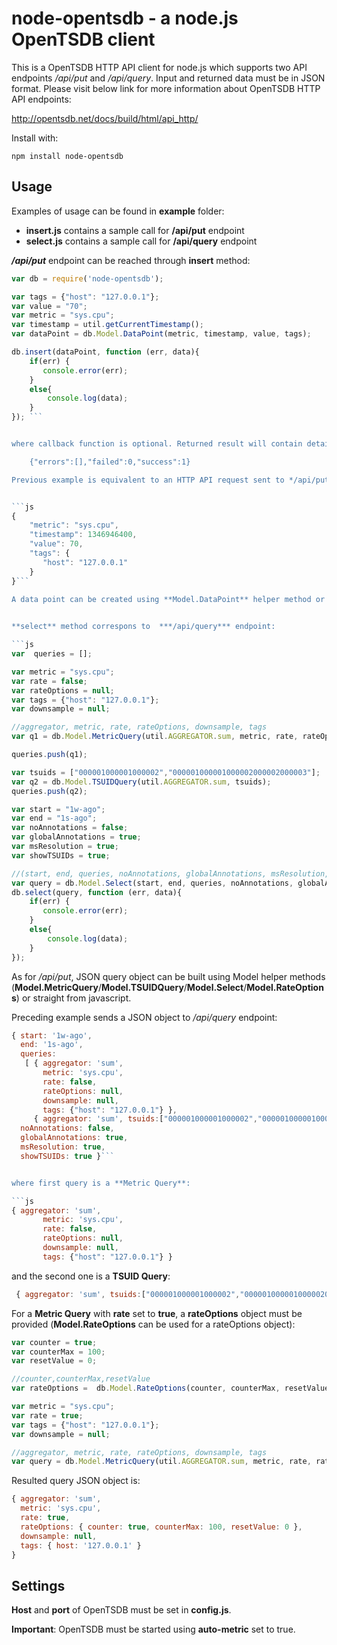 node-opentsdb - a node.js OpenTSDB client
===========================

This is a OpenTSDB HTTP API client for node.js which supports  two API endpoints */api/put* and */api/query*. Input and returned data must be in JSON format. Please visit below link for more information about OpenTSDB HTTP API endpoints:

[http://opentsdb.net/docs/build/html/api_http/ ](http://opentsdb.net/docs/build/html/api_http/ "http://opentsdb.net/docs/build/html/api_http/")


Install with:

    npm install node-opentsdb

## Usage

Examples of usage can be found in **example** folder:


- **insert.js** contains a sample call for **/api/put** endpoint  
- **select.js** contains a sample call for **/api/query** endpoint 


***/api/put*** endpoint can be reached through **insert** method:


``` js
var db = require('node-opentsdb');

var tags = {"host": "127.0.0.1"};
var value = "70";
var metric = "sys.cpu";
var timestamp = util.getCurrentTimestamp();
var dataPoint = db.Model.DataPoint(metric, timestamp, value, tags);

db.insert(dataPoint, function (err, data){
	if(err) {
       console.error(err);
    }
    else{
        console.log(data);
    }
}); ```


where callback function is optional. Returned result will contain detailed information of API response:

    {"errors":[],"failed":0,"success":1}

Previous example is equivalent to an HTTP API request sent to */api/put?details* endpoint with parameters:


```js
{
    "metric": "sys.cpu",
    "timestamp": 1346946400,
    "value": 70,
    "tags": {
       "host": "127.0.0.1"
    }
}```

A data point can be created using **Model.DataPoint** helper method or directly from javascript (as a JSON object). First approach adds an overhead but validates data that must be sent to OpenTSDB.  

 
**select** method correspons to  ***/api/query*** endpoint: 

```js
var  queries = [];

var metric = "sys.cpu";
var rate = false;
var rateOptions = null;
var tags = {"host": "127.0.0.1"};
var downsample = null;

//aggregator, metric, rate, rateOptions, downsample, tags
var q1 = db.Model.MetricQuery(util.AGGREGATOR.sum, metric, rate, rateOptions, downsample, tags);

queries.push(q1);

var tsuids = ["000001000001000002","000001000001000002000002000003"];
var q2 = db.Model.TSUIDQuery(util.AGGREGATOR.sum, tsuids);
queries.push(q2);

var start = "1w-ago";
var end = "1s-ago";
var noAnnotations = false;
var globalAnnotations = true;
var msResolution = true;
var showTSUIDs = true;

//(start, end, queries, noAnnotations, globalAnnotations, msResolution, showTSUIDs)
var query = db.Model.Select(start, end, queries, noAnnotations, globalAnnotations, msResolution, showTSUIDs);
db.select(query, function (err, data){
	if(err) {
       console.error(err);
    }
    else{
        console.log(data);
    }
});

```


As for */api/put*, JSON query object can be built using Model helper methods (**Model.MetricQuery**/**Model.TSUIDQuery**/**Model.Select**/**Model.RateOptions**) or straight from javascript. 

Preceding example sends a JSON object to */api/query* endpoint:

```js
{ start: '1w-ago',
  end: '1s-ago',
  queries:
   [ { aggregator: 'sum',
       metric: 'sys.cpu',
       rate: false,
       rateOptions: null,
       downsample: null,
       tags: {"host": "127.0.0.1"} },
     { aggregator: 'sum', tsuids:["000001000001000002","000001000001000002000002000003"] } ],
  noAnnotations: false,
  globalAnnotations: true,
  msResolution: true,
  showTSUIDs: true }```


where first query is a **Metric Query**:

```js
{ aggregator: 'sum',
       metric: 'sys.cpu',
       rate: false,
       rateOptions: null,
       downsample: null,
       tags: {"host": "127.0.0.1"} }
```

 and the second one is a **TSUID Query**: 

```js
 { aggregator: 'sum', tsuids:["000001000001000002","000001000001000002000002000003"] }
```

For a **Metric Query** with **rate** set to **true**, a **rateOptions** object must be provided (**Model.RateOptions** can be used for a rateOptions object):

```js
var counter = true;
var counterMax = 100;
var resetValue = 0;

//counter,counterMax,resetValue  
var rateOptions =  db.Model.RateOptions(counter, counterMax, resetValue);

var metric = "sys.cpu";
var rate = true;
var tags = {"host": "127.0.0.1"};
var downsample = null;

//aggregator, metric, rate, rateOptions, downsample, tags
var query = db.Model.MetricQuery(util.AGGREGATOR.sum, metric, rate, rateOptions, downsample, tags);
```

Resulted query JSON object is:

```js
{ aggregator: 'sum',
  metric: 'sys.cpu',
  rate: true,
  rateOptions: { counter: true, counterMax: 100, resetValue: 0 },
  downsample: null,
  tags: { host: '127.0.0.1' } 
}
```

## Settings

**Host** and **port** of OpenTSDB must be set in **config.js**.

**Important**: OpenTSDB must be started using **auto-metric** set to true.

 





 





